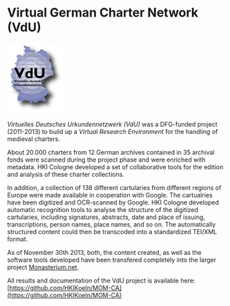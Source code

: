 # Virtual German Charter Network (VdU)

![VdU Logo](https://raw.githubusercontent.com/HKIKoeln/MOM-CA/master/wiki/vdu.png)


_Virtuelles Deutsches Urkundennetzwerk (VdU)_ was a DFG-funded project (2011-2013) to build up a _Virtual Research Environment_ for the handling of medieval charters.

About 20.000 charters from 12 German archives contained in 35 archival fonds were scanned during the project phase and were enriched with metadata. HKI Cologne developed a set of collaborative tools for the edition and analysis of these charter collections.

In addition, a collection of 138 different cartularies from different regions of Europe were made available in cooperation with Google. The cartualries have been digitized and OCR-scanned by Google. HKI Cologne developed automatic recognition tools to analyse the structure of the digitized cartularies, including signatures, abstracts, date and place of issuing, transcriptions, person names, place names, and so on. The automatically structured content could then be transcoded into a standardized TEI/XML format.

As of November 30th 2013, both, the content created, as well as the software tools developed have been transfered completely into the larger project [Monasterium.net](http://www.monasterium.net/).

All results and documentation of the VdU project is available here: [https://github.com/HKIKoeln/MOM-CA](https://github.com/HKIKoeln/MOM-CA)
